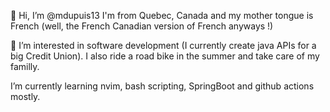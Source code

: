👋 Hi, I’m @mdupuis13
I'm from Quebec, Canada and my mother tongue is French (well, the French Canadian version of French anyways !)

👀 I’m interested in software development (I currently create java APIs for a big Credit Union). I also ride a road bike in the summer and take care of my familly.

I’m currently learning nvim, bash scripting, SpringBoot and github actions mostly.


<!---
mdupuis13/mdupuis13 is a ✨ special ✨ repository because its `README.md` (this file) appears on your GitHub profile.
You can click the Preview link to take a look at your changes.
--->
